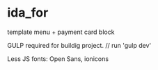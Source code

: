 # ida_for
template menu + payment card block

GULP required for buildig project. // run 'gulp dev'

Less
JS
fonts: Open Sans, ionicons
